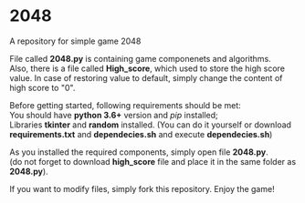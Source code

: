 # 2048
A repository for simple game 2048

File called **2048.py** is containing game componenets and algorithms.  
Also, there is a file called **High_score**, which used to store the high score value.
In case of restoring value to default, simply change the content of high score to "0".

Before getting started, following requirements should be met:  
You should have **python 3.6+** version and *pip* installed;  
Libraries **tkinter** and **random** installed.
(You can do it yourself or download **requirements.txt** and **dependecies.sh** and execute **dependecies.sh**)

As you installed the required components, simply open file **2048.py**.  
(do not forget to download **high_score** file and place it in the same folder as **2048.py**). 

If you want to modify files, simply fork this repository.
Enjoy the game!
